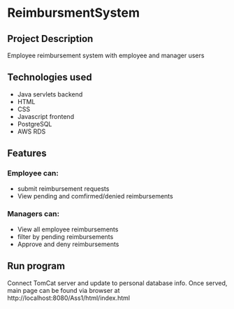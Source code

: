 # ReimbursmentSystem

## Project Description
Employee reimbursement system with employee and manager users

## Technologies used
- Java servlets backend
- HTML
- CSS
- Javascript frontend
- PostgreSQL
- AWS RDS

## Features
### Employee can: 
  - submit reimbursement requests
  - View pending and comfirmed/denied reimbursements

### Managers can:
  - View all employee reimbursements
  - filter by pending reimbursements
  - Approve and deny reimbursements

## Run program
Connect TomCat server and update to personal database info.
Once served, main page can be found via browser at http://localhost:8080/Ass1/html/index.html
  
